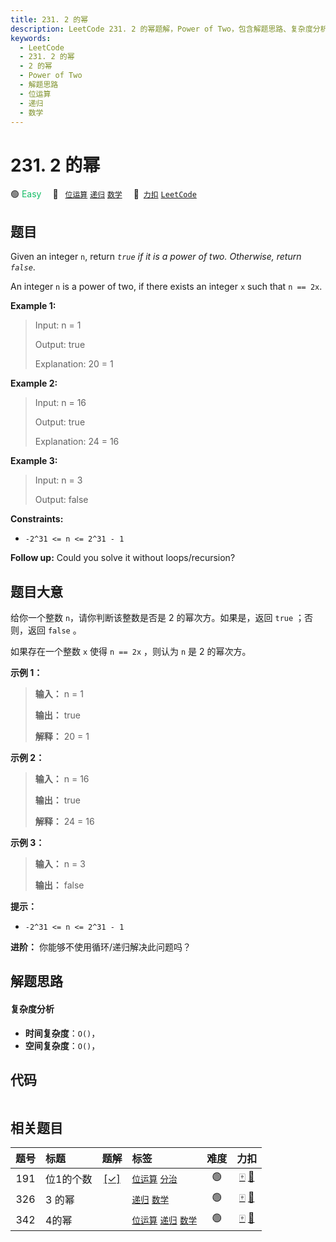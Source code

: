 ```yaml
---
title: 231. 2 的幂
description: LeetCode 231. 2 的幂题解，Power of Two，包含解题思路、复杂度分析以及完整的 JavaScript 代码实现。
keywords:
  - LeetCode
  - 231. 2 的幂
  - 2 的幂
  - Power of Two
  - 解题思路
  - 位运算
  - 递归
  - 数学
---
```


# 231. 2 的幂

🟢 <font color=#15bd66>Easy</font>&emsp; 🔖&ensp; [`位运算`](/tag/bit-manipulation.md) [`递归`](/tag/recursion.md) [`数学`](/tag/math.md)&emsp; 🔗&ensp;[`力扣`](https://leetcode.cn/problems/power-of-two) [`LeetCode`](https://leetcode.com/problems/power-of-two)

## 题目

Given an integer `n`, return _`true` if it is a power of two. Otherwise,
return `false`_.

An integer `n` is a power of two, if there exists an integer `x` such that `n
== 2x`.

**Example 1:**

> Input: n = 1
>
> Output: true
>
> Explanation: 20 = 1

**Example 2:**

> Input: n = 16
>
> Output: true
>
> Explanation: 24 = 16

**Example 3:**

> Input: n = 3
>
> Output: false

**Constraints:**

- `-2^31 <= n <= 2^31 - 1`

**Follow up:** Could you solve it without loops/recursion?

## 题目大意

给你一个整数 `n`，请你判断该整数是否是 2 的幂次方。如果是，返回 `true` ；否则，返回 `false` 。

如果存在一个整数 `x` 使得 `n == 2x` ，则认为 `n` 是 2 的幂次方。

**示例 1：**

> **输入：** n = 1
>
> **输出：** true
>
> **解释：** 20 = 1

**示例 2：**

> **输入：** n = 16
>
> **输出：** true
>
> **解释：** 24 = 16

**示例 3：**

> **输入：** n = 3
>
> **输出：** false

**提示：**

- `-2^31 <= n <= 2^31 - 1`

**进阶：** 你能够不使用循环/递归解决此问题吗？

## 解题思路

#### 复杂度分析

- **时间复杂度**：`O()`，
- **空间复杂度**：`O()`，

## 代码

```javascript

```

## 相关题目

<!-- prettier-ignore -->
| 题号 | 标题 | 题解 | 标签 | 难度 | 力扣 |
| :------: | :------ | :------: | :------ | :------: | :------: |
| 191 | 位1的个数 | [[✓]](/problem/0191.md) |  [`位运算`](/tag/bit-manipulation.md) [`分治`](/tag/divide-and-conquer.md) | 🟢 | [🀄️](https://leetcode.cn/problems/number-of-1-bits) [🔗](https://leetcode.com/problems/number-of-1-bits) |
| 326 | 3 的幂 |  |  [`递归`](/tag/recursion.md) [`数学`](/tag/math.md) | 🟢 | [🀄️](https://leetcode.cn/problems/power-of-three) [🔗](https://leetcode.com/problems/power-of-three) |
| 342 | 4的幂 |  |  [`位运算`](/tag/bit-manipulation.md) [`递归`](/tag/recursion.md) [`数学`](/tag/math.md) | 🟢 | [🀄️](https://leetcode.cn/problems/power-of-four) [🔗](https://leetcode.com/problems/power-of-four) |
